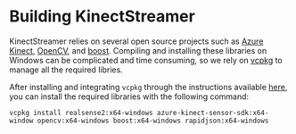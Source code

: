 # Building KinectStreamer

KinectStreamer relies on several open source projects such as [Azure Kinect](https://github.com/Microsoft/Azure-Kinect-Sensor-SDK), [OpenCV](https://github.com/opencv/opencv), and [boost](https://www.boost.org/). Compiling and installing these libraries on Windows can be complicated and time consuming, so we rely on [vcpkg](https://github.com/microsoft/vcpkg) to manage all the required libries.

After installing and integrating `vcpkg` through the instructions available [here](https://github.com/microsoft/vcpkg), you can install the required libraries with the following command:

`vcpkg install realsense2:x64-windows azure-kinect-sensor-sdk:x64-window opencv:x64-windows boost:x64-windows rapidjson:x64-windows`
